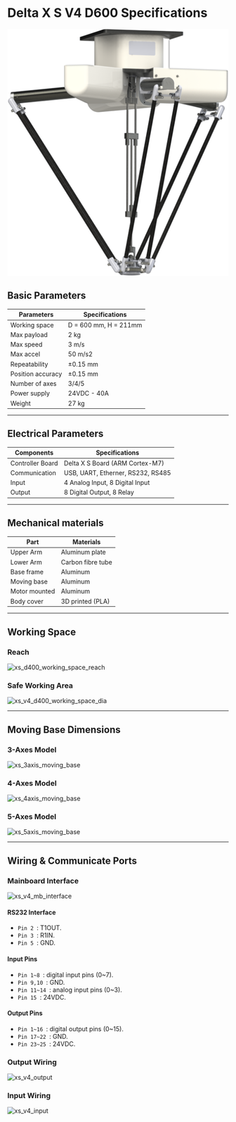 # Delta X S V4 D600 Specifications

![deltaxs_d600](https://raw.githubusercontent.com/deltaxrobot/Delta-X-Docs/master/docs/images/xs_v4_d600_4axes_light.png)

## Basic Parameters

|Parameters                   | Specifications      |
|-----------------------------|---------------------|
|Working space                |D = 600 mm, H = 211mm|
|Max payload                  |2 kg                 |
|Max speed                    |3 m/s                |
|Max accel                    |50 m/s2              |
|Repeatability                |±0.15 mm             |
|Position accuracy            |±0.15 mm             |
|Number of axes               |3/4/5                |
|Power supply                 |24VDC - 40A          |
|Weight                       |27 kg                |

---

## Electrical Parameters

|Components                   | Specifications                  |
|-----------------------------|---------------------------------|
|Controller Board             |Delta X S Board (ARM Cortex-M7)  |
|Communication                |USB, UART, Etherner, RS232, RS485|
|Input                        |4 Analog Input, 8 Digital Input  |
|Output                       |8 Digital Output, 8 Relay        |

---

## Mechanical materials

|Part                         | Materials           |
|-----------------------------|---------------------|
|Upper Arm                    |Aluminum plate       |
|Lower Arm                    |Carbon fibre tube    |
|Base frame                   |Aluminum             |
|Moving base                  |Aluminum             |
|Motor mounted                |Aluminum             |
|Body cover                   |3D printed (PLA)     |

---

## Working Space

<!-- [![Foo](http://www.google.com.auhttps://raw.githubusercontent.com/deltaxrobot/Delta-X-Docs/master/docs/images/nav_logo7.png)](http://google.com.au/) -->

### Reach

![xs_d400_working_space_reach](https://raw.githubusercontent.com/deltaxrobot/Delta-X-Docs/master/docs/images/xs_d600_workingspace.png)

### Safe Working Area

![xs_v4_d400_working_space_dia](https://raw.githubusercontent.com/deltaxrobot/Delta-X-Docs/master/docs/images/xs_v4_d600_workingspace_dia.png)

---

## Moving Base Dimensions

### 3-Axes Model

![xs_3axis_moving_base](https://raw.githubusercontent.com/deltaxrobot/Delta-X-Docs/master/docs/images/xs_3axis_moving_base.png)

### 4-Axes Model

![xs_4axis_moving_base](https://raw.githubusercontent.com/deltaxrobot/Delta-X-Docs/master/docs/images/xs_4axis_moving_base.png)

### 5-Axes Model

![xs_5axis_moving_base](https://raw.githubusercontent.com/deltaxrobot/Delta-X-Docs/master/docs/images/xs_v4_5axis_moving_base.png)

---

## Wiring & Communicate Ports

### Mainboard Interface

![xs_v4_mb_interface](https://raw.githubusercontent.com/deltaxrobot/Delta-X-Docs/master/docs/images/XS_V4_Interface.png)

#### RS232 Interface

* `Pin 2 `: T1OUT.
* `Pin 3 `: R1IN.
* `Pin 5 `: GND.


#### Input Pins

* `Pin 1~8 `: digital input pins (0~7).
* `Pin 9,10 `: GND.
* `Pin 11~14 `: analog input pins (0~3).
* `Pin 15 `: 24VDC.

#### Output Pins

* `Pin 1~16 `: digital output pins (0~15).
* `Pin 17~22 `: GND.
* `Pin 23~25 `: 24VDC.

### Output Wiring

![xs_v4_output](https://raw.githubusercontent.com/deltaxrobot/Delta-X-Docs/master/docs/images/XS_V4_Output.png)

### Input Wiring

![xs_v4_input](https://raw.githubusercontent.com/deltaxrobot/Delta-X-Docs/master/docs/images/XS_V4_Input.png)